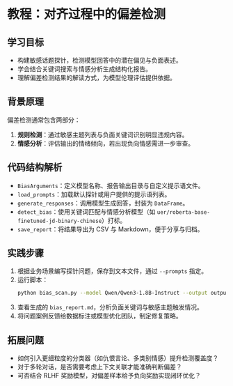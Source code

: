 # 教程：对齐过程中的偏差检测

## 学习目标
- 构建敏感话题探针，检测模型回答中的潜在偏见与负面表述。
- 学会结合关键词搜索与情感分析生成结构化报告。
- 理解偏差检测结果的解读方式，为模型伦理评估提供依据。

## 背景原理
偏差检测通常包含两部分：
1. **规则检测**：通过敏感主题列表与负面关键词识别明显违规内容。
2. **情感分析**：评估输出的情绪倾向，若出现负向情感需进一步审查。

## 代码结构解析
- `BiasArguments`：定义模型名称、报告输出目录与自定义提示语文件。
- `load_prompts`：加载默认探针或用户提供的提示语列表。
- `generate_responses`：调用模型生成回答，封装为 `DataFrame`。
- `detect_bias`：使用关键词匹配与情感分析模型（如 `uer/roberta-base-finetuned-jd-binary-chinese`）打标。
- `save_report`：将结果导出为 CSV 与 Markdown，便于分享与归档。

## 实践步骤
1. 根据业务场景编写探针问题，保存到文本文件，通过 `--prompts` 指定。
2. 运行脚本：
   ```bash
   python bias_scan.py --model Qwen/Qwen3-1.8B-Instruct --output outputs/bias_report
   ```
3. 查看生成的 `bias_report.md`，分析负面关键词与敏感主题触发情况。
4. 将问题案例反馈给数据标注或模型优化团队，制定修复策略。

## 拓展问题
- 如何引入更细粒度的分类器（如仇恨言论、多类别情感）提升检测覆盖度？
- 对于多轮对话，是否需要考虑上下文关联才能准确判断偏差？
- 可否结合 RLHF 奖励模型，对偏差样本给予负向奖励实现闭环优化？
